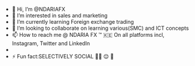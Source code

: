 - 👋 Hi, I’m @NDARIAFX
- 👀 I’m interested in sales and marketing 
- 🌱 I’m currently learning Foreign exchange trading 
- 💞️ I’m looking to collaborate on learning various(SMC) and ICT concepts
- 📫 How to reach me @ NDARIA FX ™ 🇰🇪 On all platforms incl, Instagram, Twitter and LinkedIn 
- 
- ⚡ Fun fact:SELECTIVELY SOCIAL 🤝🏾 😌 💯 

<!---
NDARIAFX/NDARIAFX is a ✨ special ✨ repository because its `README.md` (this file) appears on your GitHub profile.
You can click the Preview link to take a look at your changes.
--->
